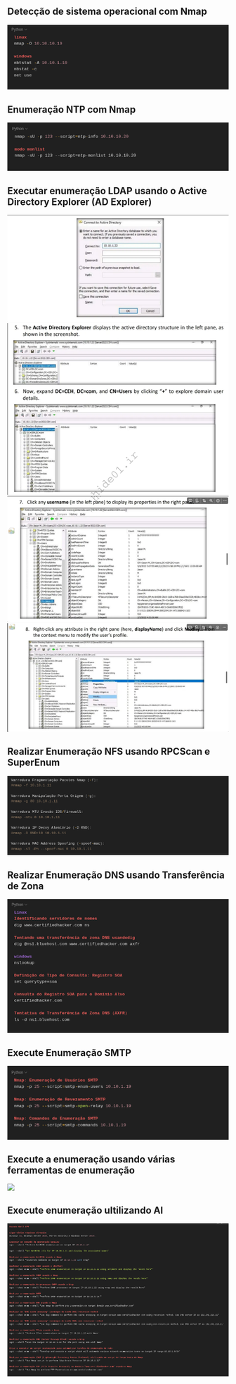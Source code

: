 <h2>Detecção de sistema operacional com Nmap</h2>
<img src="https://github.com/Diegodevcyber/Certified-Ethical-Hacker-V13/blob/main/Module%2004%20-%20Labs/images/1.png">
<h2>Enumeração NTP com Nmap</h2>
<img src="https://github.com/Diegodevcyber/Certified-Ethical-Hacker-V13/blob/main/Module%2004%20-%20Labs/images/2.png">
<h2>Executar enumeração LDAP usando o Active Directory Explorer (AD Explorer)</h2>
<img src="https://github.com/Diegodevcyber/Certified-Ethical-Hacker-V13/blob/main/Module%2004%20-%20Labs/images/3.1.png">
<img src="https://github.com/Diegodevcyber/Certified-Ethical-Hacker-V13/blob/main/Module%2004%20-%20Labs/images/3.2.png">
<img src="https://github.com/Diegodevcyber/Certified-Ethical-Hacker-V13/blob/main/Module%2004%20-%20Labs/images/3.3.png">
<img src="https://github.com/Diegodevcyber/Certified-Ethical-Hacker-V13/blob/main/Module%2004%20-%20Labs/images/3.4.png">
<h2>Realizar Enumeração NFS usando RPCScan e SuperEnum</h2>
<img src="https://github.com/Diegodevcyber/Certified-Ethical-Hacker-V13/blob/main/Module%2004%20-%20Labs/images/4.png">
<h2>Realizar Enumeração DNS usando Transferência de Zona</h2>
<img src="https://github.com/Diegodevcyber/Certified-Ethical-Hacker-V13/blob/main/Module%2004%20-%20Labs/images/5.png">
<h2>Execute Enumeração SMTP</h2>
<img src="https://github.com/Diegodevcyber/Certified-Ethical-Hacker-V13/blob/main/Module%2004%20-%20Labs/images/6.png">
<h2>Execute a enumeração usando várias ferramentas de enumeração</h2>
<img src="https://github.com/Diegodevcyber/Certified-Ethical-Hacker-V13/blob/main/Module%2004%20-%20Labs/images/7.png">
<h2>Execute enumeração ultilizando Al</h2>
<img src="https://github.com/Diegodevcyber/Certified-Ethical-Hacker-V13/blob/main/Module%2004%20-%20Labs/images/8.png">
